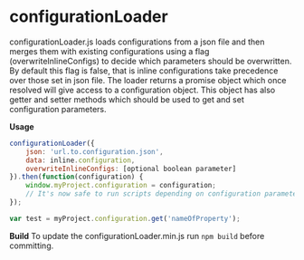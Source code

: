 # configurationLoader

configurationLoader.js loads configurations from a json file and then merges them with existing configurations using a flag (overwriteInlineConfigs) to decide which parameters should be overwritten. By default this flag is false, that is inline configurations take precedence over those set in json file. The loader returns a promise object which once resolved will give access to a configuration object. This object has also getter and setter methods which should be used to get and set configuration parameters.

**Usage**
```javascript
configurationLoader({
	json: 'url.to.configuration.json',
	data: inline.configuration,
	overwriteInlineConfigs: [optional boolean parameter]
}).then(function(configuration) {
	window.myProject.configuration = configuration;
	// It's now safe to run scripts depending on configuration parameters
});

var test = myProject.configuration.get('nameOfProperty');
```

**Build**
To update the configurationLoader.min.js run `npm build` before committing.


